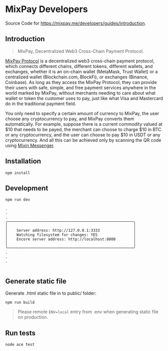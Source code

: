 # MixPay Developers

Source Code for https://mixpay.me/developers/guides/introduction.

## Introduction

> MixPay, Decentralized Web3 Cross-Chain Payment Protocol.

[MixPay Protocol](https://mixpay.me/) is a decentralized web3 cross-chain payment protocol, which connects different chains, different tokens, different wallets, and exchanges, whether it is an on-chain wallet (MetaMask, Trust Wallet) or a centralized wallet (Blockchain.com, BlockFi), or exchanges (Binance, Coinbase). As long as they access the MixPay Protocol, they can provide their users with safe, simple, and free payment services anywhere in the world marked by MixPay, without merchants needing to care about what wallet or token the customer uses to pay, just like what Visa and Mastercard do in the traditional payment field.

You only need to specify a certain amount of currency to MixPay, the user choose any cryptocurrency to pay, and MixPay converts them automatically. For example, suppose there is a current commodity valued at $10 that needs to be payed, the merchant can choose to charge $10 in BTC or any cryptocurrency, and the user can choose to pay $10 in USDT or any cryptocurrency. And all this can be achieved only by scanning the QR code using  [Mixin Messenger](https://mixin.one/messenger).

## Installation

```
npm install
```

## Development


```
npm run dev

.
.
.
╭────────────────────────────────────────────────────────╮
│                                                        │
│    Server address: http://127.0.0.1:3333               │
│    Watching filesystem for changes: YES                │
│    Encore server address: http://localhost:8080        │
│                                                        │
╰────────────────────────────────────────────────────────╯
.
.
.


```

## Generate static file

Generate .html static file in to public/ folder:


```
npm run build
```

> Please remote `ENV=local` entry from .env when generating static file on production.


## Run tests


```
node ace test
```
